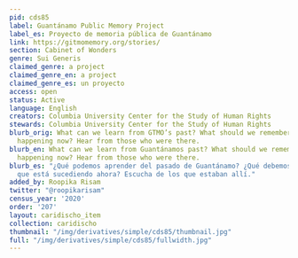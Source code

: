 ```yaml
---
pid: cds85
label: Guantánamo Public Memory Project
label_es: Proyecto de memoria pública de Guantánamo
link: https://gitmomemory.org/stories/
section: Cabinet of Wonders
genre: Sui Generis
claimed_genre: a project
claimed_genre_en: a project
claimed_genre_es: un proyecto
access: open
status: Active
language: English
creators: Columbia University Center for the Study of Human Rights
stewards: Columbia University Center for the Study of Human Rights
blurb_orig: What can we learn from GTMO’s past? What should we remember about what’s
  happening now? Hear from those who were there.
blurb_en: What can we learn from Guantánamos past? What should we remember about what’s
  happening now? Hear from those who were there.
blurb_es: "¿Qué podemos aprender del pasado de Guantánamo? ¿Qué debemos recordar lo
  que está sucediendo ahora? Escucha de los que estaban allí."
added_by: Roopika Risam
twitter: "@roopikarisam"
census_year: '2020'
order: '207'
layout: caridischo_item
collection: caridischo
thumbnail: "/img/derivatives/simple/cds85/thumbnail.jpg"
full: "/img/derivatives/simple/cds85/fullwidth.jpg"
---
```

